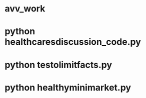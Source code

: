 # avv_work
# python healthcaresdiscussion_code.py
# python testolimitfacts.py
# python healthyminimarket.py
